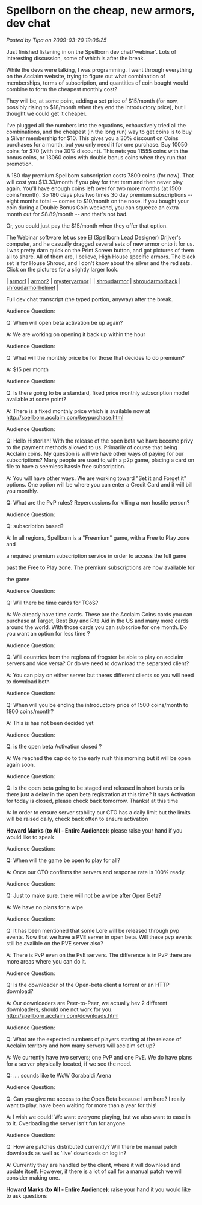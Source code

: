 # Spellborn on the cheap, new armors, dev chat

*Posted by Tipa on 2009-03-20 19:06:25*

Just finished listening in on the Spellborn dev chat/'webinar'. Lots of interesting discussion, some of which is after the break.

While the devs were talking, I was programming. I went through everything on the Acclaim website, trying to figure out what combination of memberships, terms of subscription, and quantities of coin bought would combine to form the cheapest monthly cost?

They will be, at some point, adding a set price of $15/month (for now, possibly rising to $18/month when they end the introductory price), but I thought we could get it cheaper.

I've plugged all the numbers into the equations, exhaustively tried all the combinations, and the cheapest (in the long run) way to get coins is to buy a Silver membership for $10. This gives you a 30% discount on Coins purchases for a month, but you only need it for one purchase. Buy 10050 coins for $70 (with the 30% discount). This nets you 11555 coins with the bonus coins, or 13060 coins with double bonus coins when they run that promotion.

A 180 day premium Spellborn subscription costs 7800 coins (for now). That will cost you $13.33/month if you play for that term and then never play again. You'll have enough coins left over for two more months (at 1500 coins/month). So 180 days plus two times 30 day premium subscriptions -- eight months total -- comes to $10/month on the nose. If you bought your coin during a Double Bonus Coin weekend, you can squeeze an extra month out for $8.89/month -- and that's not bad.

Or, you could just pay the $15/month when they offer that option.

The Webinar software let us see El (Spellborn Lead Designer) Drijver's computer, and he casually dragged several sets of new armor onto it for us. I was pretty darn quick on the Print Screen button, and got pictures of them all to share. All of them are, I believe, High House specific armors. The black set is for House Shroud, and I don't know about the silver and the red sets. Click on the pictures for a slightly larger look.




| 
[armor1](../../../uploads/2009/03/armor1.jpg)
 | 
[armor2](../../../uploads/2009/03/armor2.jpg)
 | 
[mysteryarmor](../../../uploads/2009/03/mysteryarmor.jpg)
 |
| 
[shroudarmor](../../../uploads/2009/03/shroudarmor.jpg)
 | 
[shroudarmorback](../../../uploads/2009/03/shroudarmorback.jpg)
 | 
[shroudarmorhelmet](../../../uploads/2009/03/shroudarmorhelmet.jpg)
 |



Full dev chat transcript (the typed portion, anyway) after the break.

Audience Question:  

 Q: When will open beta activation be up again?

 A: We are working on opening it back up within the hour

   
 

 Audience Question:  

 Q: What will the monthly price be for those that decides to do premium?

 A: $15 per month

   
 

 Audience Question:  

 Q: Is there going to be a standard, fixed price monthly subscription model available at some point?

 A: There is a fixed monthly price which is available now at http://spellborn.acclaim.com/keypurchase.html

   
 

 Audience Question:  

 Q: Hello Historian! With the release of the open beta we have become privy to the payment methods allowed to us. Primarily of course that being Acclaim coins. My question is will we have other ways of paying for our subscriptions? Many people are used to,with a p2p game, placing a card on file to have a seemless hassle free subscription.

 A: You will have other ways. We are working toward "Set it and Forget it" options. One option will be where you can enter a Credit Card and it will bill you monthly.

   
 

 Q: What are the PvP rules? Repercussions for killing a non hostile person?

   
 

 Audience Question:  

 Q: subscribtion based?

 A: In all regions, Spellborn is a "Freemium" game, with a Free to Play zone and

 a required premium subscription service in order to access the full game

 past the Free to Play zone. The premium subscriptions are now available for

 the game

   
 

 Audience Question:  

 Q: Will there be time cards for TCoS?

 A: We already have time cards. These are the Acclaim Coins cards you can purchase at Target, Best Buy and Rite Aid in the US and many more cards around the world. With those cards you can subscribe for one month. Do you want an option for less time ?

   
 

 Audience Question:  

 Q: Will countries from the regions of frogster be able to play on acclaim servers and vice versa? Or do we need to download the separated client?

 A: You can play on either server but theres different clients so you will need to download both

   
 

 Audience Question:  

 Q: When will you be ending the introductory price of 1500 coins/month to 1800 coins/month?

 A: This is has not been decided yet

   
 

 Audience Question:  

 Q: is the open beta Activation closed ?

 A: We reached the cap do to the early rush this morning but it will be open again soon.

   
 

 Audience Question:  

 Q: Is the open beta going to be staged and released in short bursts or is there just a delay in the open beta registration at this time? It says Activation for today is closed, please check back tomorrow. Thanks! at this time

 A: In order to ensure server stability our CTO has a daily limit but the limits will be raised daily, check back often to ensure activation

   
 

 **Howard Marks (to All - Entire Audience)**: please raise your hand if you would like to speak

 Audience Question:  

 Q: When will the game be open to play for all?

 A: Once our CTO confirms the servers and response rate is 100% ready.

   
 

 Audience Question:  

 Q: Just to make sure, there will not be a wipe after Open Beta?

 A: We have no plans for a wipe.

   
 

 Audience Question:  

 Q: It has been mentioned that some Lore will be released through pvp events. Now that we have a PVE server in open beta. Will these pvp events still be availble on the PVE server also?

 A: There is PvP even on the PvE servers. The difference is in PvP there are more areas where you can do it.

   
 

   
 

 Audience Question:  

 Q: Is the downloader of the Open-beta client a torrent or an HTTP download?

 A: Our downloaders are Peer-to-Peer, we actually hev 2 different downloaders, should one not work for you. http://spellborn.acclaim.com/downloads.html

   
 

 Audience Question:  

 Q: What are the expected numbers of players starting at the release of Acclaim territory and how many servers will acclaim set up?

 A: We currently have two servers; one PvP and one PvE. We do have plans for a server physically located, if we see the need.

   
 

 Q: .... sounds like te WoW Gorabaldi Arena

   
 

 Audience Question:  

 Q: Can you give me access to the Open Beta because I am here? I really want to play, have been waiting for more than a year for this!

 A: I wish we could! We want everyone playing, but we also want to ease in to it. Overloading the server isn't fun for anyone.

   
 

 Audience Question:  

 Q: How are patches distributed currently? Will there be manual patch downloads as well as 'live' downloads on log in?

 A: Currently they are handled by the client, where it will download and update itself. However, if there is a lot of call for a manual patch we will consider making one.

   
 

 **Howard Marks (to All - Entire Audience)**: raise your hand it you would like to ask questions

 
